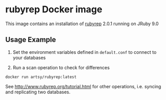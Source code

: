 # rubyrep Docker image

This image contains an installation of [rubyrep](http://www.rubyrep.org/) 2.0.1 running on JRuby 9.0

## Usage Example

1) Set the environment variables defined in `default.conf` to connect to your databases

2) Run a scan operation to check for differences

```
docker run artsy/rubyrep:latest
```

See http://www.rubyrep.org/tutorial.html for other operations, i.e. syncing and replicating two databases.
